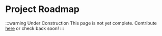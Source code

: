 # Project Roadmap

:::warning Under Construction
This page is not yet complete. Contribute [here](https://github.com/creacher4/assetto-corsa-arc) or check back soon!
:::

